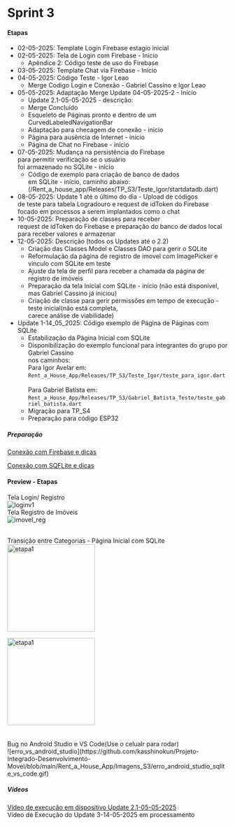 # Sprint 3 
#### Etapas
- 02-05-2025: Template Login Firebase estagio inicial
- 02-05-2025: Tela de Login com Firebase - Inicio
  - Apêndice 2: Código teste de uso do Firebase
- 03-05-2025: Template Chat via Firebase - Início
- 04-05-2025: Código Teste - Igor Leao
  - Merge Codigo Login e Conexão - Gabriel Cassino e Igor Leao
- 05-05-2025: Adaptação Merge Update 04-05-2025-2 - Início
  - Update 2.1-05-05-2025 - descrição:
  - Merge Concluído
  - Esqueleto de Páginas pronto e dentro de um<br>CurvedLabeledNavigationBar
  - Adaptação para checagem de conexão - início
  - Página para ausência de Internet - início
  - Página de Chat no Firebase - início
- 07-05-2025: Mudança na persistência do Firebase<br>para permitir verificação se o usuário<br>foi armazenado no SQLite - início
  - Código de exemplo para criação de banco de dados
   <br>em SQLite - início, caminho abaixo:<br> (/Rent_a_house_app/Releases/TP_S3/Teste_Igor/startdatadb.dart)
- 08-05-2025: Update 1 até o último do dia - Upload de códigos
  <br>de teste para tabela Logradouro e request de idToken do Firebase
  <br>focado em processos a serem implantados como o chat
- 10-05-2025: Preparação de classes para receber <br>request de idToken do Firebase e preparação do banco de dados
 local<br>para receber valores e armazenar
- 12-05-2025: Descrição (todos os Updates até o 2.2)
  - Criação das Classes Model e Classes DAO para gerir o SQLite
  - Reformulação da página de registro de imovel com ImagePicker e vinculo com SQLite em teste
  - Ajuste da tela de perfil para receber a chamada da página de registro de imóveis 
  - Preparação da tela Inicial com SQLite - início (não está disponível, mas Gabriel Cassino já iniciou)
  - Criação de classe para gerir permissões em tempo de execução - teste inicial(não está completa,<br>carece análise de viabilidade)
- Update 1-14_05_2025: Código exemplo de Página de Páginas com SQLite
  - Estabilização da Página Inicial com SQLite
  - Disponibilização do exemplo funcional para integrantes do grupo por Gabriel Cassino
    <br>nos caminhos:
    <br>Para Igor Avelar em: ```Rent_a_House_App/Releases/TP_S3/Teste_Igor/teste_para_igor.dart```
    <br>
    <br>Para Gabriel Batista em: ```Rent_a_House_App/Releases/TP_S3/Gabriel_Batista_Teste/teste_gabriel_batista.dart```
  - Migração para TP_S4
  - Preparação para código ESP32
##### Preparação 
[Conexão com Firebase e dicas](https://github.com/kasshinokun/Projeto-Integrado-Desenvolvimento-Movel/blob/main/Firebase_Conexao/README.md)

[Conexão com SQFLite e dicas](https://github.com/kasshinokun/Projeto-Integrado-Desenvolvimento-Movel/tree/main/SQFLite_Conexao)

#### Preview - Etapas
Tela Login/ Registro<br>
![loginv1](https://github.com/kasshinokun/Projeto-Integrado-Desenvolvimento-Movel/blob/main/Rent_a_House_App/Imagens_S3/paginaslogin.jpg)
<br>Tela Registro de Imóveis<br>
![imovel_reg](https://github.com/kasshinokun/Projeto-Integrado-Desenvolvimento-Movel/blob/main/Rent_a_House_App/Imagens_S3/registro_imovel_images.jpg)

<br>Transição entre Categorias - Página Inicial com SQLite<br>
<img src="https://github.com/kasshinokun/Projeto-Integrado-Desenvolvimento-Movel/blob/main/Rent_a_House_App/Imagens_S4/Home_Slider.jpg" alt="etapa1" width="200"/>

<img src="https://github.com/kasshinokun/Projeto-Integrado-Desenvolvimento-Movel/blob/main/Rent_a_House_App/Imagens_S4/Home_Slider2.jpg" alt="etapa1" width="200"/>
<br>

<br>
<br>Bug no Android Studio e VS Code(Use o celualr para rodar)
<br>![erro_vs_android_studio](https://github.com/kasshinokun/Projeto-Integrado-Desenvolvimento-Movel/blob/main/Rent_a_House_App/Imagens_S3/erro_android_studio_sqlite_vs_code.gif)

##### Vídeos
[Vídeo de execução em dispositivo Update 2.1-05-05-2025](https://youtube.com/shorts/m4vbd-UxF-Q?si=mVjFNLSvkFdNYx9k)
<br>
Vídeo de Execução do Update 3-14-05-2025 em processamento
